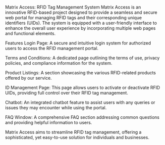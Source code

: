 Matrix Access: RFID Tag Management System
Matrix Access is an innovative RFID-based project designed to provide a seamless and secure web portal for managing RFID tags and their corresponding unique identifiers (UIDs). The system is equipped with a user-friendly interface to enhance the overall user experience by incorporating multiple web pages and functional elements.

Features
Login Page: A secure and intuitive login system for authorized users to access the RFID management portal.

Terms and Conditions: A dedicated page outlining the terms of use, privacy policies, and compliance information for the system.

Product Listings: A section showcasing the various RFID-related products offered by our service.

ID Management Page: This page allows users to activate or deactivate RFID UIDs, providing full control over their RFID tag management.

Chatbot: An integrated chatbot feature to assist users with any queries or issues they may encounter while using the portal.

FAQ Window: A comprehensive FAQ section addressing common questions and providing helpful information to users.

Matrix Access aims to streamline RFID tag management, offering a sophisticated, yet easy-to-use solution for individuals and businesses.

